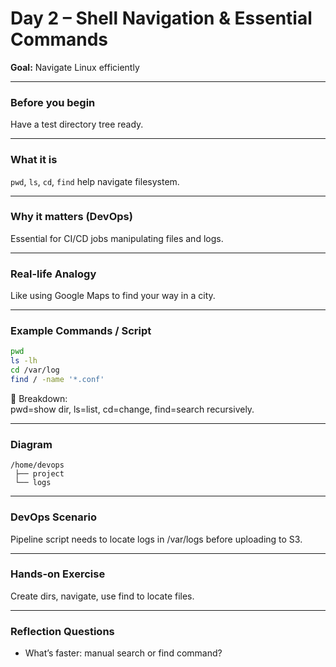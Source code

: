 # Day 2 – Shell Navigation & Essential Commands

**Goal:** Navigate Linux efficiently

---

### Before you begin
Have a test directory tree ready.

---

### What it is
`pwd`, `ls`, `cd`, `find` help navigate filesystem.

---

### Why it matters (DevOps)
Essential for CI/CD jobs manipulating files and logs.

---

### Real-life Analogy
Like using Google Maps to find your way in a city.

---

### Example Commands / Script
```bash
pwd
ls -lh
cd /var/log
find / -name '*.conf'
```

🔎 Breakdown:  
pwd=show dir, ls=list, cd=change, find=search recursively.

---

### Diagram
```
/home/devops
 ├── project
 └── logs
```

---

### DevOps Scenario
Pipeline script needs to locate logs in /var/logs before uploading to S3.

---

### Hands-on Exercise
Create dirs, navigate, use find to locate files.

---

### Reflection Questions
- What’s faster: manual search or find command?
